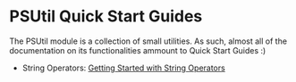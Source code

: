 # PSUtil Quick Start Guides

The PSUtil module is a collection of small utilities. As such, almost all of the documentation on its functionalities ammount to Quick Start Guides :)

 - String Operators: [Getting Started with String Operators](psutil/stringoperators.html)